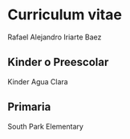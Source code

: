 # Curriculum vitae
Rafael Alejandro Iriarte Baez

## Kinder o Preescolar
Kinder Agua Clara

## Primaria
South Park Elementary

